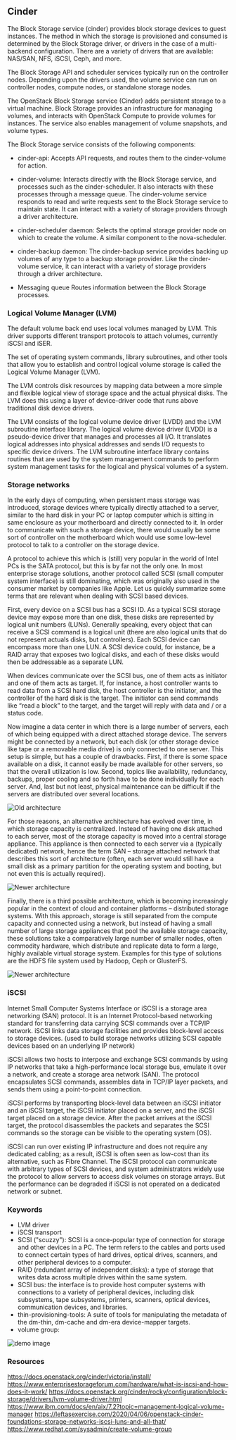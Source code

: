## Cinder 

The Block Storage service (cinder) provides block storage devices to guest instances. The method in which the storage is provisioned and consumed is determined by the Block Storage driver, or drivers in the case of a multi-backend configuration. There are a variety of drivers that are available: NAS/SAN, NFS, iSCSI, Ceph, and more.

The Block Storage API and scheduler services typically run on the controller nodes. Depending upon the drivers used, the volume service can run on controller nodes, compute nodes, or standalone storage nodes.

The OpenStack Block Storage service (Cinder) adds persistent storage to a virtual machine. Block Storage provides an infrastructure for managing volumes, and interacts with OpenStack Compute to provide volumes for instances. The service also enables management of volume snapshots, and volume types.

The Block Storage service consists of the following components:

- cinder-api: Accepts API requests, and routes them to the cinder-volume for action.

- cinder-volume: Interacts directly with the Block Storage service, and processes such as the cinder-scheduler. It also interacts with these processes through a message queue. The cinder-volume service responds to read and write requests sent to the Block Storage service to maintain state. It can interact with a variety of storage providers through a driver architecture.

- cinder-scheduler daemon: Selects the optimal storage provider node on which to create the volume. A similar component to the nova-scheduler.

- cinder-backup daemon: The cinder-backup service provides backing up volumes of any type to a backup storage provider. Like the cinder-volume service, it can interact with a variety of storage providers through a driver architecture.

- Messaging queue
Routes information between the Block Storage processes.

### Logical Volume Manager (LVM)

The default volume back end uses local volumes managed by LVM. This driver supports different transport protocols to attach volumes, currently iSCSI and iSER.

The set of operating system commands, library subroutines, and other tools that allow you to establish and control logical volume storage is called the Logical Volume Manager (LVM).

The LVM controls disk resources by mapping data between a more simple and flexible logical view of storage space and the actual physical disks. The LVM does this using a layer of device-driver code that runs above traditional disk device drivers.

The LVM consists of the logical volume device driver (LVDD) and the LVM subroutine interface library. The logical volume device driver (LVDD) is a pseudo-device driver that manages and processes all I/O. It translates logical addresses into physical addresses and sends I/O requests to specific device drivers. The LVM subroutine interface library contains routines that are used by the system management commands to perform system management tasks for the logical and physical volumes of a system.

### Storage networks 

In the early days of computing, when persistent mass storage was introduced, storage devices where typically directly attached to a server, similar to the hard disk in your PC or laptop computer which is sitting in same enclosure as your motherboard and directly connected to it. In order to communicate with such a storage device, there would usually be some sort of controller on the motherboard which would use some low-level protocol to talk to a controller on the storage device.

A protocol to achieve this which is (still) very popular in the world of Intel PCs is the SATA protocol, but this is by far not the only one. In most enterprise storage solutions, another protocol called SCSI (small computer system interface) is still dominating, which was originally also used in the consumer market by companies like Apple. Let us quickly summarize some terms that are relevant when dealing with SCSI based devices.

First, every device on a SCSI bus has a SCSI ID. As a typical SCSI storage device may expose more than one disk, these disks are represented by logical unit numbers (LUNs). Generally speaking, every object that can receive a SCSI command is a logical unit (there are also logical units that do not represent actuals disks, but controllers). Each SCSI device can encompass more than one LUN. A SCSI device could, for instance, be a RAID array that exposes two logical disks, and each of these disks would then be addressable as a separate LUN.

When devices communicate over the SCSI bus, one of them acts as initiator and one of them acts as target. If, for instance, a host controller wants to read data from a SCSI hard disk, the host controller is the initiator, and the controller of the hard disk is the target. The initiator can send commands like “read a block” to the target, and the target will reply with data and / or a status code.

Now imagine a data center in which there is a large number of servers, each of which being equipped with a direct attached storage device. The servers might be connected by a network, but each disk (or other storage device like tape or a removable media drive) is only connected to one server. This setup is simple, but has a couple of drawbacks. First, if there is some space available on a disk, it cannot easily be made available for other servers, so that the overall utilization is low. Second, topics like availability, redundancy, backups, proper cooling and so forth have to be done individually for each server. And, last but not least, physical maintenance can be difficult if the servers are distributed over several locations.

![Old architecture](https://leftasexercise.files.wordpress.com/2019/12/dasd-e1577533102916.png)

For those reasons, an alternative architecture has evolved over time, in which storage capacity is centralized. Instead of having one disk attached to each server, most of the storage capacity is moved into a central storage appliance. This appliance is then connected to each server via a (typically dedicated) network, hence the term SAN – storage attached network that describes this sort of architecture (often, each server would still have a small disk as a primary partition for the operating system and booting, but not even this is actually required).

![Newer architecture](https://leftasexercise.files.wordpress.com/2019/12/san-1-e1577533514932.png)

Finally, there is a third possible architecture, which is becoming increasingly popular in the context of cloud and container platforms – distributed storage systems. With this approach, storage is still separated from the compute capacity and connected using a network, but instead of having a small number of large storage appliances that pool the available storage capacity, these solutions take a comparatively large number of smaller nodes, often commodity hardware, which distribute and replicate data to form a large, highly available virtual storage system. Examples for this type of solutions are the HDFS file system used by Hadoop, Ceph or GlusterFS.

![Newer architecture](https://leftasexercise.files.wordpress.com/2019/12/distributedstorage.png)




### iSCSI

Internet Small Computer Systems Interface or iSCSI is a storage area networking (SAN) protocol. It is an Internet Protocol-based networking standard for transferring data carrying SCSI commands over a TCP/IP network. iSCSI links data storage facilities and provides block-level access to storage devices. (used to build storage networks utilizing SCSI capable devices based on an underlying IP network)

iSCSI allows two hosts to interpose and exchange SCSI commands by using IP networks that take a high-performance local storage bus, emulate it over a network, and create a storage area network (SAN). The protocol encapsulates SCSI commands, assembles data in TCP/IP layer packets, and sends them using a point-to-point connection.

iSCSI performs by transporting block-level data between an iSCSI initiator and an iSCSI target, the iSCSI initiator placed on a server, and the iSCSI target placed on a storage device. After the packet arrives at the iSCSI target, the protocol disassembles the packets and separates the SCSI commands so the storage can be visible to the operating system (OS).

iSCSI can run over existing IP infrastructure and does not require any dedicated cabling; as a result, iSCSI is often seen as low-cost than its alternative, such as Fibre Channel. The iSCSI protocol can communicate with arbitrary types of SCSI devices, and system administrators widely use the protocol to allow servers to access disk volumes on storage arrays. But the performance can be degraded if iSCSI is not operated on a dedicated network or subnet.



### Keywords 
- LVM driver 
- iSCSI transport
- SCSI ("scuzzy"): SCSI is a once-popular type of connection for storage and other devices in a PC. The term refers to the cables and ports used to connect certain types of hard drives, optical drives, scanners, and other peripheral devices to a computer.
- RAID (redundant array of independent disks): a type of storage that writes data across multiple drives within the same system. 
- SCSI bus: the interface is to provide host computer systems with connections to a variety of peripheral devices, including disk subsystems, tape subsystems, printers, scanners, optical devices, communication devices, and libraries.
- thin-provisioning-tools: A suite of tools for manipulating the metadata of the dm-thin, dm-cache and dm-era device-mapper targets.
- volume group: 

![demo image](https://www.redhat.com/sysadmin/sites/default/files/styles/embed_small/public/2020-03/basic-lvm-volume_0.png?itok=yiz5yMKN)



### Resources
https://docs.openstack.org/cinder/victoria/install/
https://www.enterprisestorageforum.com/hardware/what-is-iscsi-and-how-does-it-work/
https://docs.openstack.org/cinder/rocky/configuration/block-storage/drivers/lvm-volume-driver.html
https://www.ibm.com/docs/en/aix/7.2?topic=management-logical-volume-manager
https://leftasexercise.com/2020/04/06/openstack-cinder-foundations-storage-networks-iscsi-luns-and-all-that/
https://www.redhat.com/sysadmin/create-volume-group 